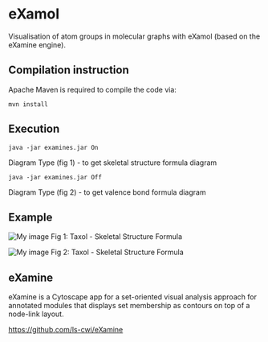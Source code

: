 eXamol
=======

Visualisation of atom groups in molecular graphs with eXamol (based on the eXamine engine).

Compilation instruction
-----------------------

Apache Maven is required to compile the code via:

    mvn install
    
Execution 
-----------------------

    java -jar examines.jar On
Diagram Type (fig 1) - to get skeletal structure formula diagram

    java -jar examines.jar Off
Diagram Type (fig 2) - to get valence bond formula diagram

Example 
-----------------------

![My image](https://raw.githubusercontent.com/GaBil100/eXamine-eXamol-/stand-alone/documents/img/ssf.png)
Fig 1: Taxol - Skeletal Structure Formula

![My image](https://raw.githubusercontent.com/GaBil100/eXamine-eXamol-/stand-alone/documents/img/vsf.png)
Fig 2: Taxol - Skeletal Structure Formula

eXamine 
-----------------------
eXamine is a Cytoscape app for a set-oriented visual analysis approach for annotated modules that displays set membership as contours on top of a node-link layout.

https://github.com/ls-cwi/eXamine
